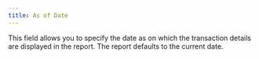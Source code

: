 ```yaml
---
title: As of Date
---
```



This field allows you to specify the date as on which the transaction  details are displayed in the report. The report defaults to the current  date.

